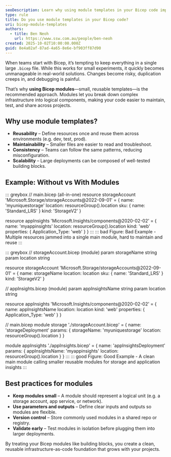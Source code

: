 ```yaml
---
seoDescription: Learn why using module templates in your Bicep code improves maintainability, reusability, and consistency across your infrastructure-as-code projects.
type: rule
title: Do you use module templates in your Bicep code?
uri: bicep-module-templates
authors:
  - title: Ben Neoh
    url: https://www.ssw.com.au/people/ben-neoh
created: 2025-10-02T10:00:00.000Z
guid: 8e4a02af-87ad-4a65-8e6e-bf903ff87d90
---
```


When teams start with Bicep, it’s tempting to keep everything in a single large `.bicep` file. While this works for small experiments, it quickly becomes unmanageable in real-world solutions. Changes become risky, duplication creeps in, and debugging is painful.  

That’s why **using Bicep modules**—small, reusable templates—is the recommended approach. Modules let you break down complex infrastructure into logical components, making your code easier to maintain, test, and share across projects.  

<!--endintro-->

## Why use module templates?

* **Reusability** – Define resources once and reuse them across environments (e.g. dev, test, prod).  
* **Maintainability** – Smaller files are easier to read and troubleshoot.  
* **Consistency** – Teams can follow the same patterns, reducing misconfiguration.  
* **Scalability** – Large deployments can be composed of well-tested building blocks.  

## Example: Without vs With Modules

::: greybox
// main.bicep (all-in-one)
resource storageAccount 'Microsoft.Storage/storageAccounts@2022-09-01' = {
  name: 'myuniquestorage'
  location: resourceGroup().location
  sku: {
    name: 'Standard_LRS'
  }
  kind: 'StorageV2'
}

resource appInsights 'Microsoft.Insights/components@2020-02-02' = {
  name: 'myappinsights'
  location: resourceGroup().location
  kind: 'web'
  properties: {
    Application_Type: 'web'
  }
}
:::
::: bad
Figure: Bad Example - Multiple resources jammed into a single main module, hard to maintain and reuse
:::

::: greybox
// storageAccount.bicep (module)
param storageName string
param location string

resource storageAccount 'Microsoft.Storage/storageAccounts@2022-09-01' = {
  name: storageName
  location: location
  sku: {
    name: 'Standard_LRS'
  }
  kind: 'StorageV2'
}

// appInsights.bicep (module)
param appInsightsName string
param location string

resource appInsights 'Microsoft.Insights/components@2020-02-02' = {
  name: appInsightsName
  location: location
  kind: 'web'
  properties: {
    Application_Type: 'web'
  }
}

// main.bicep
module storage './storageAccount.bicep' = {
  name: 'storageDeployment'
  params: {
    storageName: 'myuniquestorage'
    location: resourceGroup().location
  }
}

module appInsights './appInsights.bicep' = {
  name: 'appInsightsDeployment'
  params: {
    appInsightsName: 'myappinsights'
    location: resourceGroup().location
  }
}
:::
::: good
Figure: Good Example - A clean main module calling smaller reusable modules for storage and application insights
:::

## Best practices for modules

* **Keep modules small** – A module should represent a logical unit (e.g. a storage account, app service, or network).  
* **Use parameters and outputs** – Define clear inputs and outputs so modules are flexible.  
* **Version control** – Store commonly used modules in a shared repo or registry.  
* **Validate early** – Test modules in isolation before plugging them into larger deployments.  

By treating your Bicep modules like building blocks, you create a clean, reusable infrastructure-as-code foundation that grows with your projects.
